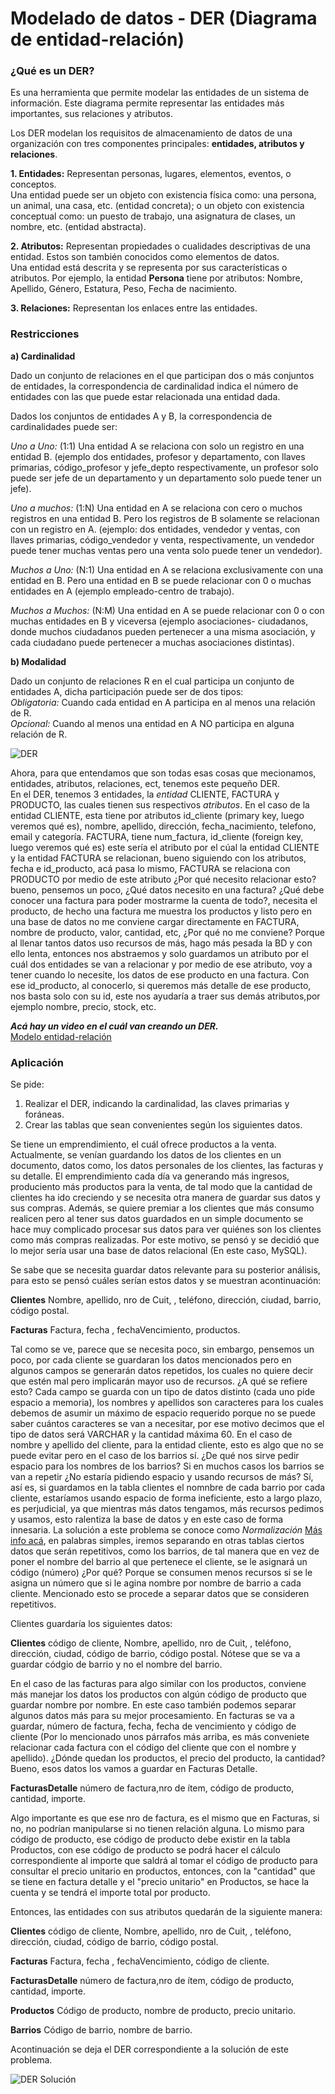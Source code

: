 # Modelado de datos - DER (Diagrama de entidad-relación)		
 		
### ¿Qué es un DER?		
  Es una herramienta que permite modelar las entidades de un sistema de información. Este diagrama permite representar las entidades más   importantes, sus relaciones y atributos.
 	
  Los DER modelan los requisitos de almacenamiento de datos de una organización con tres componentes principales: **entidades,             atributos y relaciones**.		

**1. Entidades:** Representan personas, lugares, elementos, eventos, o conceptos.		
     Una entidad puede ser un objeto con existencia física como: una persona, un animal, una casa, etc. (entidad concreta); o un objeto      con existencia conceptual como: un puesto de trabajo, una asignatura de clases, un nombre, etc. (entidad abstracta).		
	
**2. Atributos:** Representan propiedades o cualidades descriptivas de una entidad. Estos son también conocidos como elementos de            datos.		
     Una entidad está descrita y se representa por sus características o atributos. Por ejemplo, la entidad **Persona** tiene por            atributos: Nombre, Apellido, Género, Estatura, Peso, Fecha de nacimiento.		
      		
**3. Relaciones:** Representan los enlaces entre las entidades.		
  		
### Restricciones		

**a) Cardinalidad**		
    
  Dado un conjunto de relaciones en el que participan dos o más conjuntos de entidades, la correspondencia de cardinalidad indica el       número de entidades con las que puede estar relacionada una entidad dada.		
    
  Dados los conjuntos de entidades A y B, la correspondencia de cardinalidades puede ser:		
 		
 _Uno a Uno:_ (1:1) Una entidad A se relaciona con solo un registro en una entidad B. (ejemplo dos entidades, profesor y                   departamento, con llaves primarias, código_profesor y jefe_depto respectivamente, un profesor solo puede ser jefe de un departamento     y un departamento solo puede tener un jefe).		
    		
 _Uno a muchos:_ (1:N) Una entidad en A se relaciona con cero o muchos registros en una entidad B. Pero los registros de B solamente       se relacionan con un registro en A. (ejemplo: dos entidades, vendedor y ventas, con llaves primarias, código_vendedor y venta,           respectivamente, un vendedor puede tener muchas ventas pero una venta solo puede tener un vendedor).		
 		
 _Muchos a Uno:_ (N:1) Una entidad en A se relaciona exclusivamente con una entidad en B. Pero una entidad en B se puede relacionar       con 0 o muchas entidades en A (ejemplo empleado-centro de trabajo).		
		
 _Muchos a Muchos:_ (N:M) Una entidad en A se puede relacionar con 0 o con muchas entidades en B y viceversa (ejemplo asociaciones-       ciudadanos, donde muchos ciudadanos pueden pertenecer a una misma asociación, y cada ciudadano puede pertenecer a muchas   		   asociaciones    distintas).		
 
**b) Modalidad**		
   
  Dado un conjunto de relaciones R en el cual participa un conjunto de entidades A, dicha participación puede ser de dos tipos:				
 _Obligatoria:_ Cuando cada entidad en A participa en al menos una relación de R.		
 _Opcional:_ Cuando al menos una entidad en A NO participa en alguna relación de R.		
    		
 		
 ![DER](http://www.hermosaprogramacion.com/wp-content/uploads/2014/07/entidad-relacion-1.jpg)		
   		
Ahora, para que entendamos que son todas esas cosas que mecionamos, entidades, atributos, relaciones, ect, tenemos este pequeño DER. 			
En el DER, tenemos 3 entidades, la _entidad_ CLIENTE, FACTURA y PRODUCTO, las cuales tienen sus respectivos _atributos_. En el caso de  la entidad CLIENTE, esta tiene por atributos id_cliente (primary key, luego veremos qué es), nombre, apellido, dirección,               fecha_nacimiento, telefono, email y categoría. FACTURA, tiene num_factura, id_cliente (foreign key, luego veremos qué es) este sería     el atributo por el cúal la entidad CLIENTE y la entidad FACTURA se relacionan, bueno siguiendo con los atributos, fecha e id_producto,   acá pasa lo mismo, FACTURA se relaciona con PRODUCTO por medio de este atributo ¿Por qué necesito relacionar esto? bueno, pensemos un   poco, ¿Qué datos necesito en una factura? ¿Qué debe conocer una factura para poder mostrarme la cuenta de todo?, necesita el producto,   de hecho una factura me muestra los productos y listo pero en una base de datos no me conviene cargar directamente en FACTURA, nombre   de producto, valor, cantidad, etc, ¿Por qué no me conviene? Porque al llenar tantos datos uso recursos de más, hago más pesada la BD y   con ello lenta, entonces nos abstraemos y solo guardamos un atributo por el cuál dos entidades se van a relacionar y por medio de ese   atributo, voy a tener cuando lo necesite, los datos de ese producto en una factura. Con ese id_producto, al conocerlo, si queremos más   detalle de ese producto, nos basta solo con su id, este nos ayudaría a traer sus demás atributos,por ejemplo nombre, precio, stock,     etc.		
  		
**_Acá hay un video en el cuál van creando un DER._**		
[Modelo entidad-relación](https://www.youtube.com/watch?v=bxdKRHgLTSg) 
   
### Aplicación
   
Se pide:
1. Realizar el DER, indicando la cardinalidad, las claves primarias y foráneas.
2. Crear las tablas que sean convenientes según los siguientes datos.

Se tiene un emprendimiento, el cuál ofrece productos a la venta. Actualmente, se venían guardando los datos de los clientes en un documento, datos como, los datos personales de los clientes, las facturas y su detalle. El emprendimiento cada día va generando más ingresos, produciento más productos para la venta, de tal modo que la cantidad de clientes ha ido creciendo y se necesita   otra manera de guardar sus datos y sus compras. Además, se quiere premiar a los clientes que más consumo realicen pero al tener sus datos guardados en un simple documento se hace muy complicado procesar sus datos para ver quiénes son los clientes como más compras realizadas.
Por este motivo, se pensó  y se decidió que lo mejor sería usar una base de datos relacional (En este caso, MySQL). 

Se sabe que se necesita guardar datos relevante para su posterior análisis, para esto se pensó cuáles serían estos datos y se muestran acontinuación:   

**Clientes**
Nombre, apellido, nro de Cuit, , teléfono, dirección, ciudad, barrio, código postal.

**Facturas**
Factura, fecha , fechaVencimiento, productos.

Tal como se ve, parece que se necesita poco, sin embargo, pensemos un poco, por cada cliente se guardaran los datos mencionados pero en algunos campos se generarán datos repetidos, los cuales no quiere decir que estén mal pero implicarán mayor uso de recursos. ¿A qué se refiere esto? Cada campo se guarda con un tipo de datos distinto (cada uno pide espacio a memoria), los nombres y apellidos son caracteres para los cuales debemos de asumir un máximo de espacio requerido porque no se puede saber cuántos caracteres se van a necesitar, por ese motivo decimos que el tipo de datos será VARCHAR y la cantidad máxima 60. En el caso de nombre y apellido del cliente, para la entidad cliente, esto es algo que no se puede evitar pero en el caso de los barrios sí. ¿De qué nos sirve pedir espacio para los nombres de los barrios? Si en muchos casos los barrios se van a repetir ¿No estaría pidiendo espacio y usando recursos de más? Sí, así es, si guardamos en la tabla clientes el nomnbre de cada barrio por cada cliente, estaríamos usando espacio de forma ineficiente, esto a largo plazo, es perjudicial, ya que mientras más datos tengamos, más recursos pedimos y usamos, esto ralentiza la base de datos y en este caso de forma innesaria. La solución a este problema se conoce como _Normalización_ [Más info acá](https://es.wikipedia.org/wiki/Normalizaci%C3%B3n_de_bases_de_datos), en palabras simples, iremos separando en otras tablas ciertos datos que serán repetitivos, como los barrios, de tal manera que en vez de poner el nombre del barrio al que pertenece el cliente, se le asignará un código (número) ¿Por qué? Porque se consumen menos recursos si se le asigna un número que si le agina nombre por nombre de barrio a cada cliente. Mencionado esto se procede a separar datos que se consideren repetitivos.

Clientes guardaría los siguientes datos:
  
**Clientes**
código de cliente, Nombre, apellido, nro de Cuit, , teléfono, dirección, ciudad, código de barrio, código postal. Nótese que se va a guardar códgio de barrio y no el nombre del barrio.

En el caso de las facturas para algo similar con los productos, conviene más manejar los datos los productos con algún código de producto que guardar nombre por nombre. En este caso también podemos separar algunos datos más para su mejor procesamiento. 
En facturas se va a guardar, número de factura, fecha, fecha de vencimiento y código de cliente (Por lo mencionado unos párrafos más arriba, es más conveniete relacionar cada factura con el código del cliente que con el nombre y apellido). ¿Dónde quedan los productos, el precio del producto, la cantidad? Bueno, esos datos los vamos a guardar en Facturas Detalle.

**FacturasDetalle**
número de factura,nro de ítem, código de producto, cantidad, importe.

Algo importante es que ese nro de factura, es el mismo que en Facturas, si no, no podrían manipularse si no tienen relación alguna. Lo mismo para código de producto, ese código de producto debe existir en la tabla Productos, con ese código de producto se podrá hacer el cálculo correspondiente al importe que saldrá al tomar el código de producto para consultar el precio unitario en productos, entonces, con la "cantidad" que se tiene en factura detalle y el "precio unitario" en Productos, se hace la cuenta y se tendrá el importe total por producto.

Entonces, las entidades con sus atributos quedarán de la siguiente manera:

**Clientes**
código de cliente, Nombre, apellido, nro de Cuit, , teléfono, dirección, ciudad, código de barrio, código postal.

**Facturas**
Factura, fecha , fechaVencimiento, código de cliente.

**FacturasDetalle**
número de factura,nro de ítem, código de producto, cantidad, importe.

**Productos**
Código de producto, nombre de producto, precio unitario.

**Barrios**
Código de barrio, nombre de barrio.

Acontinuación se deja el DER correspondiente a la solución de este problema.

![DER Solución](https://github.com/Eri02/intro-a-base-de-datos-relacional/blob/gh-pages/BDPTFDER.png)
